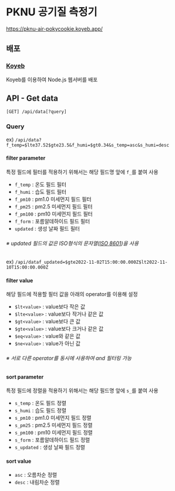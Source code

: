 # PKNU 공기질 측정기

https://pknu-air-pokycookie.koyeb.app/

## 배포

### [Koyeb](https://www.koyeb.com/)

Koyeb를 이용하여 Node.js 웹서버를 배포

## API - Get data

`[GET] /api/data[?query]`

### Query

ex) `/api/data?f_temp=$lte37.52$gte23.5&f_humi=$gt0.34&s_temp=asc&s_humi=desc`

#### filter parameter

특정 필드에 필터를 적용하기 위해서는 해당 필드명 앞에 `f_`를 붙여 사용

- `f_temp` : 온도 필드 필터
- `f_humi` : 습도 필드 필터
- `f_pm10` : pm1.0 미세먼지 필드 필터
- `f_pm25` : pm2.5 미세먼지 필드 필터
- `f_pm100` : pm10 미세먼지 필드 필터
- `f_form` : 포름알데하이드 필드 필터
- `updated` : 생성 날짜 필드 필터

###### ※ updated 필드의 값은 ISO형식의 문자열([ISO 8601](https://en.wikipedia.org/wiki/ISO_8601))을 사용

ex) `/api/dataf_updated=$gte2022-11-02T15:00:00.000Z$lt2022-11-10T15:00:00.000Z`

#### filter value

해당 필드에 적용할 필터 값을 아래의 operator를 이용해 설정

- `$lt<value>` : value보다 작은 값
- `$lte<value>` : value보다 작거나 같은 값
- `$gt<value>` : value보다 큰 값
- `$gte<value>` : value보다 크거나 같은 값
- `$eq<value>` : value와 같은 값
- `$ne<value>` : value가 아닌 값

###### ※ 서로 다른 operator를 동시에 사용하여 and 필터링 가능

#### sort parameter

특정 필드에 정렬을 적용하기 위해서는 해당 필드명 앞에 `s_`를 붙여 사용

- `s_temp` : 온도 필드 정렬
- `s_humi` : 습도 필드 정렬
- `s_pm10` : pm1.0 미세먼지 필드 정렬
- `s_pm25` : pm2.5 미세먼지 필드 정렬
- `s_pm100` : pm10 미세먼지 필드 정렬
- `s_form` : 포름알데하이드 필드 정렬
- `s_updated` : 생성 날짜 필드 정렬

#### sort value

- `asc` : 오름차순 정렬
- `desc` : 내림차순 정렬
